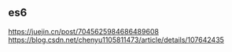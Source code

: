 ## es6
https://juejin.cn/post/7045625984686489608
https://blog.csdn.net/chenyu1105811473/article/details/107642435